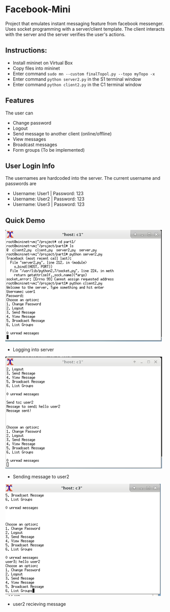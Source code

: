 # Facebook-Mini
Project that emulates instant messaging feature from facebook messenger. Uses socket programming with a server/client template. The client interacts with the server and the server verifies the user's actions.

## Instructions:
* Install mininet on Virtual Box
* Copy files into mininet
* Enter command `sudo mn --custom finalTopol.py --topo myTopo -x`
* Enter command `python server2.py` in the S1 terminal window
* Enter command `python client2.py` in the C1 terminal window

## Features
The user can 
* Change password
* Logout
* Send message to another client (online/offline)
* View messages
* Broadcast messages
* Form groups (To be implemented)

## User Login Info
The usernames are hardcoded into the server. The current username and passwords are
* Username: User1 | Password: 123
* Username: User2 | Password: 123
* Username: User3 | Password: 123

## Quick Demo
![GitHub Logo](/facebook-min-capture1.PNG)
* Logging into server

![GitHub Logo](/facebook-min-capture2.PNG)
* Sending message to user2

![GitHub Logo](/facebook-min-capture3.PNG)
* user2 recieving message
